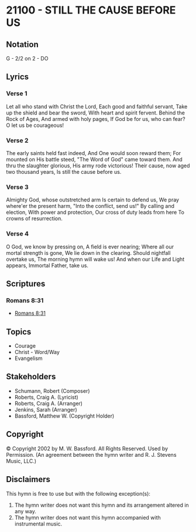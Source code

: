 # 21100 - STILL THE CAUSE BEFORE US

## Notation

G - 2/2 on 2 - DO

## Lyrics

### Verse 1

Let all who stand with Christ the Lord, Each good and faithful servant, Take up the shield and bear the sword, With heart and spirit fervent. Behind the Rock of Ages, And armed with holy pages, If God be for us, who can fear? O let us be courageous!

### Verse 2

The early saints held fast indeed, And One would soon reward them; For mounted on His battle steed, "The Word of God" came toward them. And thru the slaughter glorious, His army rode victorious! Their cause, now aged two thousand years, Is still the cause before us.

### Verse 3

Almighty God, whose outstretched arm Is certain to defend us, We pray where'er the present harm, "Into the conflict, send us!" By calling and election, With power and protection, Our cross of duty leads from here To crowns of resurrection.

### Verse 4

O God, we know by pressing on, A field is ever nearing; Where all our mortal strength is gone, We lie down in the clearing. Should nightfall overtake us, The morning hymn will wake us! And when our Life and Light appears, Immortal Father, take us.


## Scriptures

### Romans 8:31

- [Romans 8:31](https://www.biblegateway.com/passage/?search=Romans%208%3A31)


## Topics

- Courage
- Christ - Word/Way
- Evangelism

## Stakeholders

- Schumann, Robert (Composer)
- Roberts, Craig A. (Lyricist)
- Roberts, Craig A. (Arranger)
- Jenkins, Sarah (Arranger)
- Bassford, Matthew W. (Copyright Holder)

## Copyright

© Copyright 2002 by M. W. Bassford. All Rights Reserved. Used by Permission.
(An agreement between the hymn writer and R. J. Stevens Music, LLC.)

## Disclaimers

This hymn is free to use but with the following exception(s):
1. The hymn writer does not want this hymn and its arrangement altered in any way.
2. The hymn writer does not want this hymn accompanied with instrumental music.

